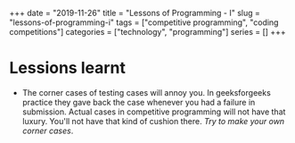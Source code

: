 +++ 
date = "2019-11-26"
title = "Lessons of Programming - I"
slug = "lessons-of-programming-i" 
tags = ["competitive programming", "coding competitions"]
categories = ["technology", "programming"]
series = []
+++
<!-- ---
title: "Lessons of Programming - I"
date: 2019-11-26T10:14:07+05:30
image: "images/blog/post-3.jpg"
description: "This is meta description."
author: "PK"
type: "post"
tags: ["competitive programming", "coding competitions"]
categories: ["technology", "programming"]
--- -->

# Lessions learnt
- The corner cases of testing cases will annoy you. In geeksforgeeks practice they gave back the case whenever you had a failure in submission. Actual cases in competitive programming will not have that luxury. You'll not have that kind of cushion there. *Try to make your own corner cases*.
